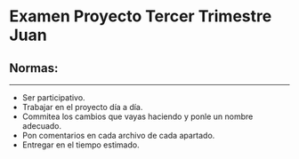 # Examen Proyecto Tercer Trimestre Juan

## Normas:
---
- Ser participativo.
- Trabajar en el proyecto día a día.
- Commitea los cambios que vayas haciendo y ponle un nombre adecuado.
- Pon comentarios en cada archivo de cada apartado.
- Entregar en el tiempo estimado.

